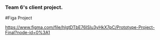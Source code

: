 ### Team 6's client project.

#Figa Project

https://www.figma.com/file/hIgtDTbE76ISlu3yHkX7pC/Prototype-Project-Final?node-id=0%3A1
